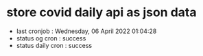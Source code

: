 # store covid daily api as json data

- last cronjob : Wednesday, 06 April 2022 01:04:28
- status og cron : success
- status daily cron : success
      
      